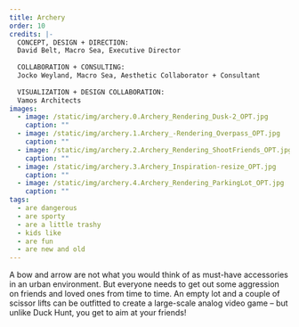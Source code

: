 ```yaml
---
title: Archery
order: 10
credits: |-
  CONCEPT, DESIGN + DIRECTION:  
  David Belt, Macro Sea, Executive Director  
    
  COLLABORATION + CONSULTING:  
  Jocko Weyland, Macro Sea, Aesthetic Collaborator + Consultant  
    
  VISUALIZATION + DESIGN COLLABORATION:  
  Vamos Architects
images:
  - image: /static/img/archery.0.Archery_Rendering_Dusk-2_OPT.jpg
    caption: ""
  - image: /static/img/archery.1.Archery_-Rendering_Overpass_OPT.jpg
    caption: ""
  - image: /static/img/archery.2.Archery_Rendering_ShootFriends_OPT.jpg
    caption: ""
  - image: /static/img/archery.3.Archery_Inspiration-resize_OPT.jpg
    caption: ""
  - image: /static/img/archery.4.Archery_Rendering_ParkingLot_OPT.jpg
    caption: ""
tags:
  - are dangerous
  - are sporty
  - are a little trashy
  - kids like
  - are fun
  - are new and old
---
```

A bow and arrow are not what you would think of as must-have accessories in an urban environment. But everyone needs to get out some aggression on friends and loved ones from time to time. An empty lot and a couple of scissor lifts can be outfitted to create a large-scale analog video game – but unlike Duck Hunt, you get to aim at your friends!
